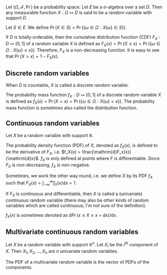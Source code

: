 Let $(\Omega, \mathcal{F}, \Pr)$ be a probability space.
Let $E$ be a $\sigma$-algebra over a set $D$.
Then any measurable function $X: \Omega \mapsto D$
is said to be a random variable with support $D$.

Let $S \in E$. We define $\Pr(X \in S) = \Pr(\{\omega \in \Omega: X(\omega) \in S\})$.

If $D$ is totally-orderable, then the cumulative distribution function (CDF)
$F_X: D \mapsto [0, 1]$ of a random variable $X$ is defined as
$F_X(x) = \Pr(X \le x) = \Pr(\{\omega \in \Omega: X(\omega) \le x\})$.
Therefore, $F_X$ is a non-decreasing function.
It is easy to see that $\Pr(X > x) = 1 - F_X(x)$.

## Discrete random variables

When $D$ is countable, $X$ is called a discrete random variable.

The probability mass function $f_X: D \mapsto [0, 1]$
of a discrete random variable $X$ is defined as
$f_X(x) = \Pr(X = x) = \Pr(\{\omega \in \Omega: X(\omega) = x\})$.
The probability mass function is sometimes also called the distribution function.

## Continuous random variables

Let $X$ be a random variable with support $\mathbb{R}$.

The probability density function (PDF) of $X$, denoted as $f_X(x)$, is defined
to be the derivative of $F_X$, i.e.
$f_X(x) = \frac{\mathrm{d}F_x(x)}{\mathrm{d}x}$.
$f_X$ is only defined at points where $F$ is differentiable.
Since $F_X$ is non-decreasing, $f_X$ is non-negative.

Sometimes, we work the other way round, i.e. we define $X$ by its PDF $f_X$
such that $F_X(x) = \int_{-\infty}^{\infty} f_X(x) \mathrm{d}x = 1$.

If $F_X$ is continuous and differentiable, then $X$ is called a (univariate) continuous random variable
(there may also be other kinds of random variables which are called continuous;
I'm not sure of the definition).

$f_X(x)$ is sometimes denoted as $\mathrm{d}\Pr(x \le X \le x+\mathrm{d}x)/\mathrm{d}x$.

## Multivariate continuous random variables

Let $X$ be a random variable with support $\mathbb{R}^n$.
Let $X_i$ be the $i^{\textrm{th}}$ component of $X$.
Then $X_1, X_2, \ldots, X_n$ are $n$ univariate random variables.

The PDF of a multivariate random variable is the vector of PDFs of the components.
